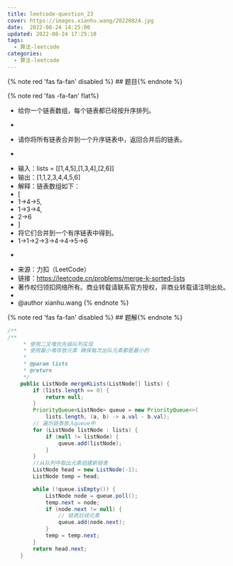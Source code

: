 ```yaml
---
title: leetcode-question_23
cover: https://images.xianhu.wang/20220824.jpg
date:  2022-08-24 14:25:00
updated: 2022-08-24 17:25:10
tags:
  - 算法-leetcode
categories:
  - 算法-leetcode
---
```


{% note red 'fas fa-fan' disabled %} ## 题目{% endnote %}

{% note red  'fas -fa-fan' flat%} 
 * 给你一个链表数组，每个链表都已经按升序排列。
 * <p>
 * 请你将所有链表合并到一个升序链表中，返回合并后的链表。
 * <p>
 * 输入：lists = [[1,4,5],[1,3,4],[2,6]]
 * 输出：[1,1,2,3,4,4,5,6]
 * 解释：链表数组如下：
 * [
 * 1->4->5,
 * 1->3->4,
 * 2->6
 * ]
 * 将它们合并到一个有序链表中得到。
 * 1->1->2->3->4->4->5->6
 * <p>
 * 来源：力扣（LeetCode）
 * 链接：https://leetcode.cn/problems/merge-k-sorted-lists
 * 著作权归领扣网络所有。商业转载请联系官方授权，非商业转载请注明出处。
 *
 * @author xianhu.wang
{% endnote %}

{% note red 'fas fa-fan' disabled %} ## 题解{% endnote %}

```java
/**
/**
     * 使用二叉堆优先级队列实现
     * 使用最小堆存放元素 确保每次出队元素都是最小的
     *
     * @param lists
     * @return
     */
    public ListNode mergeKLists(ListNode[] lists) {
        if (lists.length == 0) {
            return null;
        }
        PriorityQueue<ListNode> queue = new PriorityQueue<>(
            lists.length, (a, b) -> a.val - b.val);
        // 遍历链表放入queue中
        for (ListNode listNode : lists) {
            if (null != listNode) {
                queue.add(listNode);
            }
        }
        //从队列中取出元素组建新链表
        ListNode head = new ListNode(-1);
        ListNode temp = head;

        while (!queue.isEmpty()) {
            ListNode node = queue.poll();
            temp.next = node;
            if (node.next != null) {
                // 链表后续元素
                queue.add(node.next);
            }
            temp = temp.next;
        }
        return head.next;
    }
```
